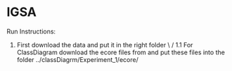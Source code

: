 # IGSA

Run Instructions:
1. First download the data and put it in the right folder \ /
  1.1 For ClassDiagram download the ecore files from and put these files into the folder ../classDiagrm/Experiment_1/ecore/
